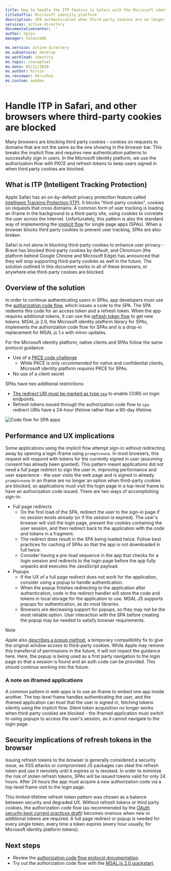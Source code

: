 ```yaml
---
title: How to handle the ITP feature in Safari with the Microsoft identity platform | Azure
titleSuffix: Microsoft identity platform
description: SPA authentication when third-party cookies are no longer allowed.
services: active-directory
documentationcenter: ''
author: hpsin
manager: CelesteDG

ms.service: active-directory
ms.subservice: develop
ms.workload: identity
ms.topic: conceptual
ms.date: 05/11/2020
ms.author: hirsin
ms.reviewer: kkrishna
ms.custom: aaddev
---
```

# Handle ITP in Safari, and other browsers where third-party cookies are blocked

Many browsers are blocking third party cookies - cookies on requests to domains that are not the same as the one showing in the browser bar.  This breaks the implicit flow and requires new authentication patterns to successfully sign in users. In the Microsoft identity platform, we use the authorization flow with PKCE and refresh tokens to keep users signed in when third party cookies are blocked. 

## What is ITP (Intelligent Tracking Protection)

Apple Safari has an on-by-default privacy protection feature called [Intelligent Tracking Protection (ITP)](https://webkit.org/tracking-prevention-policy/).  It blocks "third-party cookies", cookies on requests that cross domains. A common form of user tracking is loading an iframe in the background to a third-party site, using cookies to correlate the user across the Internet.  Unfortunately, this pattern is also the standard way of implementing the [implicit flow](v2-oauth2-implicit-grant-flow.md) for single page apps (SPAs).  When a browser blocks third party cookies to prevent user tracking, SPAs are also broken.

Safari is not alone in blocking third-party cookies to enhance user privacy - Brave has blocked third-party cookies by default, and Chromium (the platform behind Google Chrome and Microsoft Edge) has announced that they will stop supporting third-party cookies as well in the future.  The solution outlined in this document works in all of these browsers, or anywhere else third-party cookies are blocked.

## Overview of the solution

In order to continue authenticating users in SPAs, app developers must use the [authorization code flow](v2-oauth2-auth-code-flow.md), which issues a code to the SPA. The SPA  redeems this code for an access token and a refresh token.  When the app requires additional tokens, it can use the [refresh token flow](v2-oauth2-auth-code-flow.md#refresh-the-access-token) to get new tokens.  MSAL.js 2.0, the Microsoft identity platform library for SPAs, implements the authorization code flow for SPAs and is a drop-in replacement for MSAL.js 1.x with minor updates.

For the Microsoft identity platform, native clients and SPAs follow the same protocol guidance:

* Use of a [PKCE code challenge](https://tools.ietf.org/html/rfc7636)
    * While PKCE is only *recommended* for native and confidential clients, Microsoft identity platform *requires* PKCE for SPAs. 
* No use of a client secret

SPAs have two additional restrictions: 

* [The redirect URI must be marked as type `spa`](v2-oauth2-auth-code-flow.md#setup-required-for-single-page-apps) to enable CORS on login endpoints.  
* Refresh tokens issued through the authorization code flow to `spa` redirect URIs have a 24-hour lifetime rather than a 90-day lifetime.

![Code flow for SPA apps](media/v2-oauth-auth-code-spa/active-directory-oauth-code-spa.png)

## Performance and UX implications

Some applications using the implicit flow attempt sign-in without redirecting away by opening a login iframe using `prompt=none`. In most browsers, this request will respond with tokens for the currently signed in user (assuming consent has already been granted).  This pattern meant applications did not need a full page redirect to sign the user in, improving performance and user experience - the user visits the web page and is signed in already.  `prompt=none` in an iframe are no longer an option when third-party cookies are blocked, so applications must visit the login page in a top-level frame to have an authorization code issued.  There are two ways of accomplishing sign-in:

* Full page redirects
    * On the first load of the SPA, redirect the user to the sign-in page if no session exists already (or if the session is expired).  The user's browser will visit the login page, present the cookies containing the user session, and then redirect back to the application with the code and tokens in a fragment.
    * The redirect does result in the SPA being loaded twice.  Follow best practices for caching of SPAs so that the app is not downloaded in full twice.
    * Consider having a pre-load sequence in the app that checks for a login session and redirects to the login page before the app fully unpacks and executes the JavaScript payload.
* Popups
    * If the UX of a full page redirect does not work for the application, consider using a popup to handle authentication.  
    * When the popup finishes redirecting to the application after authentication, code in the redirect handler will store the code and tokens in local storage for the application to use. MSAL.JS supports popups for authentication, as do most libraries.
    * Browsers are decreasing support for popups, so they may not be the most reliable option.  User interaction with the SPA before creating the popup may be needed to satisfy browser requirements.

>[!NOTE]
> Apple also [describes a popup method](https://webkit.org/blog/8311/intelligent-tracking-prevention-2-0/), a temporary compatibility fix to give the original window access to third-party cookies. While Apple may remove this transferral of permissions in the future, it will not impact the guidance here.  Here, the popup is being used as a first party navigation to the login page so that a session is found and an auth code can be provided.  This should continue working into the future.

### A note on iframed applications

A common pattern in web apps is to use an iframe to embed one app inside another.  The top-level frame handles authenticating the user, and the iframed application can trust that the user is signed in, fetching tokens silently using the implicit flow. Silent token acquisition no longer works when third-party cookies are blocked - the iframed application must switch to using popups to access the user's session, as it cannot navigate to the login page. 

## Security implications of refresh tokens in the browser

Issuing refresh tokens to the browser is generally considered a security issue, as XSS attacks or compromised JS packages can steal the refresh token and use it remotely until it expires or is revoked. In order to minimize the risk of stolen refresh tokens, SPAs will be issued tokens valid for only 24 hours.  After 24 hours the app must acquire a new authorization code via a top-level frame visit to the login page. 

This limited-lifetime refresh token pattern was chosen as a balance between security and degraded UX. Without refresh tokens or third party cookies, the authorization code flow (as recommended by the [OAuth security best current practices draft](https://tools.ietf.org/html/draft-ietf-oauth-security-topics-14)) becomes onerous when new or additional tokens are required.  A full page redirect or popup is needed for every single token, every time a token expires (every hour usually, for Microsoft identity platform tokens). 

## Next steps

* Review the [authorization code flow protocol documentation](v2-oauth2-auth-code-flow.md).
* Try out the authorization code flow with the [MSAL.js 2.0 quickstart](quickstart-v2-javascript-auth-code.md).
